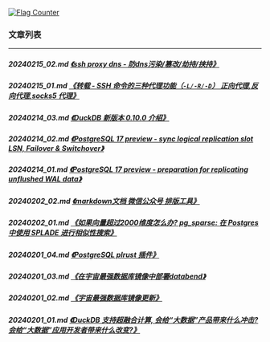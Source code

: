 <a rel="nofollow" href="http://info.flagcounter.com/h9V1"  ><img src="http://s03.flagcounter.com/count/h9V1/bg_FFFFFF/txt_000000/border_CCCCCC/columns_2/maxflags_12/viewers_0/labels_0/pageviews_0/flags_0/"  alt="Flag Counter"  border="0"  ></a>  
  
### 文章列表  
----  
##### 20240215_02.md   [《ssh proxy dns - 防dns污染/篡改/劫持/挟持》](20240215_02.md)  
##### 20240215_01.md   [《转载 - SSH 命令的三种代理功能（`-L/-R/-D`）  正向代理,反向代理,socks5 代理》](20240215_01.md)  
##### 20240214_03.md   [《DuckDB 新版本 0.10.0 介绍》](20240214_03.md)  
##### 20240214_02.md   [《PostgreSQL 17 preview - sync logical replication slot LSN, Failover & Switchover》](20240214_02.md)  
##### 20240214_01.md   [《PostgreSQL 17 preview - preparation for replicating unflushed WAL data》](20240214_01.md)  
##### 20240202_02.md   [《markdown文档 微信公众号 排版工具》](20240202_02.md)  
##### 20240202_01.md   [《如果向量超过2000维度怎么办? pg_sparse: 在 Postgres 中使用 SPLADE 进行相似性搜索》](20240202_01.md)  
##### 20240201_04.md   [《PostgreSQL plrust 插件》](20240201_04.md)  
##### 20240201_03.md   [《在宇宙最强数据库镜像中部署databend》](20240201_03.md)  
##### 20240201_02.md   [《宇宙最强数据库镜像更新》](20240201_02.md)  
##### 20240201_01.md   [《DuckDB 支持超融合计算, 会给“大数据”产品带来什么冲击? 会给“大数据”应用开发者带来什么改变?》](20240201_01.md)  
